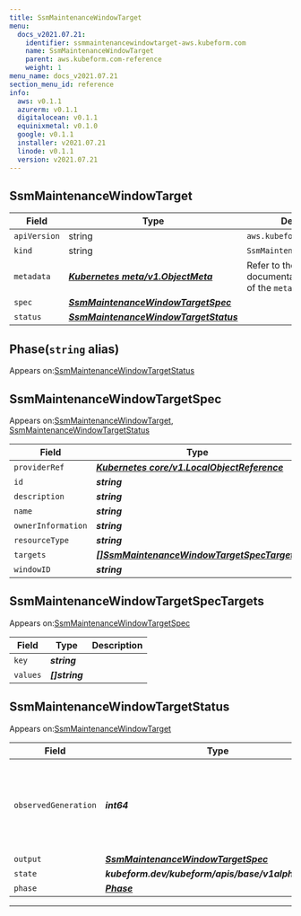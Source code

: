 ```yaml
---
title: SsmMaintenanceWindowTarget
menu:
  docs_v2021.07.21:
    identifier: ssmmaintenancewindowtarget-aws.kubeform.com
    name: SsmMaintenanceWindowTarget
    parent: aws.kubeform.com-reference
    weight: 1
menu_name: docs_v2021.07.21
section_menu_id: reference
info:
  aws: v0.1.1
  azurerm: v0.1.1
  digitalocean: v0.1.1
  equinixmetal: v0.1.0
  google: v0.1.1
  installer: v2021.07.21
  linode: v0.1.1
  version: v2021.07.21
---
```


## SsmMaintenanceWindowTarget
| Field | Type | Description |
| ------ | ----- | ----------- |
| `apiVersion` | string | `aws.kubeform.com/v1alpha1` |
|    `kind` | string | `SsmMaintenanceWindowTarget` |
| `metadata` | ***[Kubernetes meta/v1.ObjectMeta](https://v1-18.docs.kubernetes.io/docs/reference/generated/kubernetes-api/v1.18/#objectmeta-v1-meta)***|Refer to the Kubernetes API documentation for the fields of the `metadata` field.|
| `spec` | ***[SsmMaintenanceWindowTargetSpec](#ssmmaintenancewindowtargetspec)***||
| `status` | ***[SsmMaintenanceWindowTargetStatus](#ssmmaintenancewindowtargetstatus)***||
## Phase(`string` alias)

Appears on:[SsmMaintenanceWindowTargetStatus](#ssmmaintenancewindowtargetstatus)

## SsmMaintenanceWindowTargetSpec

Appears on:[SsmMaintenanceWindowTarget](#ssmmaintenancewindowtarget), [SsmMaintenanceWindowTargetStatus](#ssmmaintenancewindowtargetstatus)

| Field | Type | Description |
| ------ | ----- | ----------- |
| `providerRef` | ***[Kubernetes core/v1.LocalObjectReference](https://v1-18.docs.kubernetes.io/docs/reference/generated/kubernetes-api/v1.18/#localobjectreference-v1-core)***||
| `id` | ***string***||
| `description` | ***string***| ***(Optional)*** |
| `name` | ***string***| ***(Optional)*** |
| `ownerInformation` | ***string***| ***(Optional)*** |
| `resourceType` | ***string***||
| `targets` | ***[[]SsmMaintenanceWindowTargetSpecTargets](#ssmmaintenancewindowtargetspectargets)***||
| `windowID` | ***string***||
## SsmMaintenanceWindowTargetSpecTargets

Appears on:[SsmMaintenanceWindowTargetSpec](#ssmmaintenancewindowtargetspec)

| Field | Type | Description |
| ------ | ----- | ----------- |
| `key` | ***string***||
| `values` | ***[]string***||
## SsmMaintenanceWindowTargetStatus

Appears on:[SsmMaintenanceWindowTarget](#ssmmaintenancewindowtarget)

| Field | Type | Description |
| ------ | ----- | ----------- |
| `observedGeneration` | ***int64***| ***(Optional)*** Resource generation, which is updated on mutation by the API Server.|
| `output` | ***[SsmMaintenanceWindowTargetSpec](#ssmmaintenancewindowtargetspec)***| ***(Optional)*** |
| `state` | ***kubeform.dev/kubeform/apis/base/v1alpha1.State***| ***(Optional)*** |
| `phase` | ***[Phase](#phase)***| ***(Optional)*** |
---
